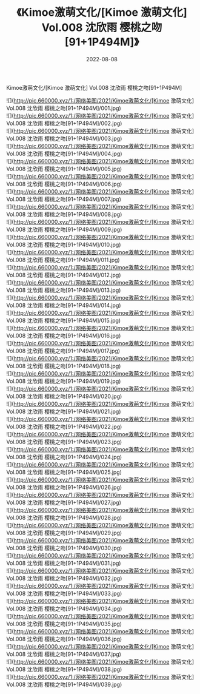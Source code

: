 ﻿---
layout: post
title:  《Kimoe激萌文化/[Kimoe 激萌文化] Vol.008 沈欣雨 樱桃之吻[91+1P494M]》
date:   2022-08-08
img: http://pic.660000.xyz/1:/网络美图/2021/Kimoe激萌文化/[Kimoe 激萌文化] Vol.008 沈欣雨 樱桃之吻[91+1P494M]/000.jpg
categories: [美女, 清纯, 唯美]
---

Kimoe激萌文化/[Kimoe 激萌文化] Vol.008 沈欣雨 樱桃之吻[91+1P494M]

 ![](http://pic.660000.xyz/1:/网络美图/2021/Kimoe激萌文化/[Kimoe 激萌文化] Vol.008 沈欣雨 樱桃之吻[91+1P494M]/001.jpg) <br>![](http://pic.660000.xyz/1:/网络美图/2021/Kimoe激萌文化/[Kimoe 激萌文化] Vol.008 沈欣雨 樱桃之吻[91+1P494M]/002.jpg) <br>![](http://pic.660000.xyz/1:/网络美图/2021/Kimoe激萌文化/[Kimoe 激萌文化] Vol.008 沈欣雨 樱桃之吻[91+1P494M]/003.jpg) <br>![](http://pic.660000.xyz/1:/网络美图/2021/Kimoe激萌文化/[Kimoe 激萌文化] Vol.008 沈欣雨 樱桃之吻[91+1P494M]/004.jpg) <br>![](http://pic.660000.xyz/1:/网络美图/2021/Kimoe激萌文化/[Kimoe 激萌文化] Vol.008 沈欣雨 樱桃之吻[91+1P494M]/005.jpg) <br>![](http://pic.660000.xyz/1:/网络美图/2021/Kimoe激萌文化/[Kimoe 激萌文化] Vol.008 沈欣雨 樱桃之吻[91+1P494M]/006.jpg) <br>![](http://pic.660000.xyz/1:/网络美图/2021/Kimoe激萌文化/[Kimoe 激萌文化] Vol.008 沈欣雨 樱桃之吻[91+1P494M]/007.jpg) <br>![](http://pic.660000.xyz/1:/网络美图/2021/Kimoe激萌文化/[Kimoe 激萌文化] Vol.008 沈欣雨 樱桃之吻[91+1P494M]/008.jpg) <br>![](http://pic.660000.xyz/1:/网络美图/2021/Kimoe激萌文化/[Kimoe 激萌文化] Vol.008 沈欣雨 樱桃之吻[91+1P494M]/009.jpg) <br>![](http://pic.660000.xyz/1:/网络美图/2021/Kimoe激萌文化/[Kimoe 激萌文化] Vol.008 沈欣雨 樱桃之吻[91+1P494M]/010.jpg) <br>![](http://pic.660000.xyz/1:/网络美图/2021/Kimoe激萌文化/[Kimoe 激萌文化] Vol.008 沈欣雨 樱桃之吻[91+1P494M]/011.jpg) <br>![](http://pic.660000.xyz/1:/网络美图/2021/Kimoe激萌文化/[Kimoe 激萌文化] Vol.008 沈欣雨 樱桃之吻[91+1P494M]/012.jpg) <br>![](http://pic.660000.xyz/1:/网络美图/2021/Kimoe激萌文化/[Kimoe 激萌文化] Vol.008 沈欣雨 樱桃之吻[91+1P494M]/013.jpg) <br>![](http://pic.660000.xyz/1:/网络美图/2021/Kimoe激萌文化/[Kimoe 激萌文化] Vol.008 沈欣雨 樱桃之吻[91+1P494M]/014.jpg) <br>![](http://pic.660000.xyz/1:/网络美图/2021/Kimoe激萌文化/[Kimoe 激萌文化] Vol.008 沈欣雨 樱桃之吻[91+1P494M]/015.jpg) <br>![](http://pic.660000.xyz/1:/网络美图/2021/Kimoe激萌文化/[Kimoe 激萌文化] Vol.008 沈欣雨 樱桃之吻[91+1P494M]/016.jpg) <br>![](http://pic.660000.xyz/1:/网络美图/2021/Kimoe激萌文化/[Kimoe 激萌文化] Vol.008 沈欣雨 樱桃之吻[91+1P494M]/017.jpg) <br>![](http://pic.660000.xyz/1:/网络美图/2021/Kimoe激萌文化/[Kimoe 激萌文化] Vol.008 沈欣雨 樱桃之吻[91+1P494M]/018.jpg) <br>![](http://pic.660000.xyz/1:/网络美图/2021/Kimoe激萌文化/[Kimoe 激萌文化] Vol.008 沈欣雨 樱桃之吻[91+1P494M]/019.jpg) <br>![](http://pic.660000.xyz/1:/网络美图/2021/Kimoe激萌文化/[Kimoe 激萌文化] Vol.008 沈欣雨 樱桃之吻[91+1P494M]/020.jpg) <br>![](http://pic.660000.xyz/1:/网络美图/2021/Kimoe激萌文化/[Kimoe 激萌文化] Vol.008 沈欣雨 樱桃之吻[91+1P494M]/021.jpg) <br>![](http://pic.660000.xyz/1:/网络美图/2021/Kimoe激萌文化/[Kimoe 激萌文化] Vol.008 沈欣雨 樱桃之吻[91+1P494M]/022.jpg) <br>![](http://pic.660000.xyz/1:/网络美图/2021/Kimoe激萌文化/[Kimoe 激萌文化] Vol.008 沈欣雨 樱桃之吻[91+1P494M]/023.jpg) <br>![](http://pic.660000.xyz/1:/网络美图/2021/Kimoe激萌文化/[Kimoe 激萌文化] Vol.008 沈欣雨 樱桃之吻[91+1P494M]/024.jpg) <br>![](http://pic.660000.xyz/1:/网络美图/2021/Kimoe激萌文化/[Kimoe 激萌文化] Vol.008 沈欣雨 樱桃之吻[91+1P494M]/025.jpg) <br>![](http://pic.660000.xyz/1:/网络美图/2021/Kimoe激萌文化/[Kimoe 激萌文化] Vol.008 沈欣雨 樱桃之吻[91+1P494M]/026.jpg) <br>![](http://pic.660000.xyz/1:/网络美图/2021/Kimoe激萌文化/[Kimoe 激萌文化] Vol.008 沈欣雨 樱桃之吻[91+1P494M]/027.jpg) <br>![](http://pic.660000.xyz/1:/网络美图/2021/Kimoe激萌文化/[Kimoe 激萌文化] Vol.008 沈欣雨 樱桃之吻[91+1P494M]/028.jpg) <br>![](http://pic.660000.xyz/1:/网络美图/2021/Kimoe激萌文化/[Kimoe 激萌文化] Vol.008 沈欣雨 樱桃之吻[91+1P494M]/029.jpg) <br>![](http://pic.660000.xyz/1:/网络美图/2021/Kimoe激萌文化/[Kimoe 激萌文化] Vol.008 沈欣雨 樱桃之吻[91+1P494M]/030.jpg) <br>![](http://pic.660000.xyz/1:/网络美图/2021/Kimoe激萌文化/[Kimoe 激萌文化] Vol.008 沈欣雨 樱桃之吻[91+1P494M]/031.jpg) <br>![](http://pic.660000.xyz/1:/网络美图/2021/Kimoe激萌文化/[Kimoe 激萌文化] Vol.008 沈欣雨 樱桃之吻[91+1P494M]/032.jpg) <br>![](http://pic.660000.xyz/1:/网络美图/2021/Kimoe激萌文化/[Kimoe 激萌文化] Vol.008 沈欣雨 樱桃之吻[91+1P494M]/033.jpg) <br>![](http://pic.660000.xyz/1:/网络美图/2021/Kimoe激萌文化/[Kimoe 激萌文化] Vol.008 沈欣雨 樱桃之吻[91+1P494M]/034.jpg) <br>![](http://pic.660000.xyz/1:/网络美图/2021/Kimoe激萌文化/[Kimoe 激萌文化] Vol.008 沈欣雨 樱桃之吻[91+1P494M]/035.jpg) <br>![](http://pic.660000.xyz/1:/网络美图/2021/Kimoe激萌文化/[Kimoe 激萌文化] Vol.008 沈欣雨 樱桃之吻[91+1P494M]/036.jpg) <br>![](http://pic.660000.xyz/1:/网络美图/2021/Kimoe激萌文化/[Kimoe 激萌文化] Vol.008 沈欣雨 樱桃之吻[91+1P494M]/037.jpg) <br>![](http://pic.660000.xyz/1:/网络美图/2021/Kimoe激萌文化/[Kimoe 激萌文化] Vol.008 沈欣雨 樱桃之吻[91+1P494M]/038.jpg) <br>![](http://pic.660000.xyz/1:/网络美图/2021/Kimoe激萌文化/[Kimoe 激萌文化] Vol.008 沈欣雨 樱桃之吻[91+1P494M]/039.jpg) <br>